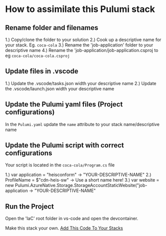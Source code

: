 # How to assimilate this Pulumi stack

## Rename folder and filenames

1.) Copy/clone the folder to your solution
2.) Cook up a descriptive name for your stack. Eg. `coca-cola`
3.) Rename the 'job-application' folder to your descriptive name
4.) Rename the 'job-application/job-application.csproj to eg `coca-cola/coca-cola.csproj`

## Update files in .vscode

1.) Update the .vscode/tasks.json width your descriptive name
2.) Update the .vscode/launch.json width your descriptive name

## Update the Pulumi yaml files (Project configurations)

In the `Pulumi.yaml` update the `name` attribute to your stack name/descriptive name

## Update the Pulumi script with correct configurations

Your script is located in the `coca-cola/Program.cs` file

1.) var application = "heisconform" -> "YOUR-DESCRIPTIVE-NAME"
2.) ProfileName = $"cdn-heis-sw" -> Use a short name here!
3.)   var website = new Pulumi.AzureNative.Storage.StorageAccountStaticWebsite("job-application -> "YOUR-DESCRIPTIVE-NAME"
## Run the Project

Open the 'IaC' root folder in vs-code and open the devcontainer.

 Make this stack your own. [Add This Code To Your Stacks](_doc_Add-This-Code-To-Your-Stack.md)

 ##